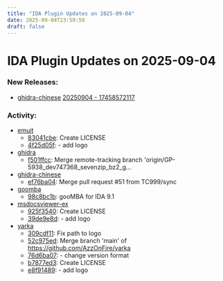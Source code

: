 ```yaml
---
title: "IDA Plugin Updates on 2025-09-04"
date: 2025-09-04T23:59:59
draft: false
---
```


# IDA Plugin Updates on 2025-09-04

### New Releases:
  - [ghidra-chinese](https://github.com/TC999/ghidra-chinese) [20250904 - 17458572117](https://github.com/TC999/ghidra-chinese/releases/tag/20250904-17458572117)

### Activity:
  - [emuit](https://github.com/AzzOnFire/emuit)
    - [83041cbe](https://github.com/AzzOnFire/emuit/commit/83041cbebfd63169bcc62c980097fd87566d4922): Create LICENSE
    - [4f25d05f](https://github.com/AzzOnFire/emuit/commit/4f25d05ff37fca1928b01520cc73a46a881c54a1): - add logo
  - [ghidra](https://github.com/NationalSecurityAgency/ghidra)
    - [f501ffcc](https://github.com/NationalSecurityAgency/ghidra/commit/f501ffccd2df04a7c3827a15717566a63861fbf9): Merge remote-tracking branch 'origin/GP-5938_dev747368_sevenzip_bz2_g…
  - [ghidra-chinese](https://github.com/TC999/ghidra-chinese)
    - [ef76ba04](https://github.com/TC999/ghidra-chinese/commit/ef76ba04664a14b38bd6d159c914acdf68cdd354): Merge pull request #51 from TC999/sync
  - [goomba](https://github.com/HexRaysSA/goomba)
    - [98c8bc1b](https://github.com/HexRaysSA/goomba/commit/98c8bc1b1025e08ef51386baf79d2e94f5e8df73): gooMBA for IDA 9.1
  - [msdocsviewer-ex](https://github.com/AzzOnFire/msdocsviewer-ex)
    - [925f3540](https://github.com/AzzOnFire/msdocsviewer-ex/commit/925f3540f7c455c752675159f90e1e90c2b9be69): Create LICENSE
    - [39de9e8d](https://github.com/AzzOnFire/msdocsviewer-ex/commit/39de9e8dda211a7ccf38f11726a252cf2c6ed0ad): - add logo
  - [yarka](https://github.com/AzzOnFire/yarka)
    - [309cdf11](https://github.com/AzzOnFire/yarka/commit/309cdf11776160f7b25e1ccc4166a51522b7b2e1): Fix path to logo
    - [52c975ed](https://github.com/AzzOnFire/yarka/commit/52c975eda1079cacb57af76e2f0c8f867d06735b): Merge branch 'main' of https://github.com/AzzOnFire/yarka
    - [76d6ba07](https://github.com/AzzOnFire/yarka/commit/76d6ba079afb0ac5d392dfbc97232ee16ba83227): - change version format
    - [b7877ed3](https://github.com/AzzOnFire/yarka/commit/b7877ed36253ef1a9d686a8c0f777a4085be5079): Create LICENSE
    - [e8f91489](https://github.com/AzzOnFire/yarka/commit/e8f91489a47e3c7a9fd030a347e606e37f562654): - add logo
